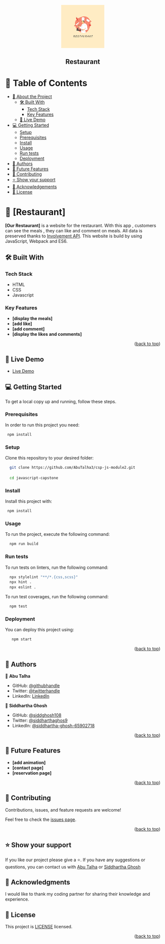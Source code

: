 <a name="readme-top"></a>

<div align="center">
  <!-- You are encouraged to replace this logo with your own! Otherwise you can also remove it. -->
  <img src="src/images/logo.png" alt="logo" width="140"  height="auto"  />
  <br/>

  <h2><b>Restaurant</b></h2>

</div>

<!-- TABLE OF CONTENTS -->

# 📗 Table of Contents

- [📖 About the Project](#about-project)
  - [🛠 Built With](#built-with)
    - [Tech Stack](#tech-stack)
    - [Key Features](#key-features)
  - [🚀 Live Demo](#live-demo)
- [💻 Getting Started](#getting-started)
  - [Setup](#setup)
  - [Prerequisites](#prerequisites)
  - [Install](#install)
  - [Usage](#usage)
  - [Run tests](#run-tests)
  - [Deployment](#deployment)
- [👥 Authors](#authors)
- [🔭 Future Features](#future-features)
- [🤝 Contributing](#contributing)
- [⭐️ Show your support](#support)
- [🙏 Acknowledgements](#acknowledgements)
- [📝 License](#license)

<!-- PROJECT DESCRIPTION -->

# 📖 [Restaurant] <a name="about-project"></a>

**[Our Restaurant]** is a website for the restaurant. With this app , customers can see the meals , they can like and comment on meals. All data is preserved thanks to [Involvement API](https://microverse.notion.site/Involvement-API-869e60b5ad104603aa6db59e08150270). This website is build by using JavaScript, Webpack and ES6.

## 🛠 Built With <a name="built-with"></a>

### Tech Stack <a name="tech-stack"></a>

- HTML
- CSS
- Javascript
<!-- Features -->

### Key Features <a name="key-features"></a>

- **[display the meals]**
- **[add like]**
- **[add comment]**
- **[display the likes and comments]**

<p align="right">(<a href="#readme-top">back to top</a>)</p>

<!-- LIVE DEMO -->

## 🚀 Live Demo <a name="live-demo"></a>

>
- [Live Demo](https://abutalha3.github.io/csp-js-module2/)

<!-- GETTING STARTED -->

>

## 💻 Getting Started <a name="getting-started"></a>

To get a local copy up and running, follow these steps.

### Prerequisites

In order to run this project you need:

```sh
 npm install
```

### Setup

Clone this repository to your desired folder:

```sh
  git clone https://github.com/AbuTalha3/csp-js-module2.git

  cd javascript-capstone
```

### Install

Install this project with:

```sh
 npm install
```

### Usage

To run the project, execute the following command:

```sh
  npm run build
```

### Run tests

To run tests on linters, run the following command:

```sh
  npx stylelint "**/*.{css,scss}"
  npx hint .
  npx eslint .
```

To run test coverages, run the following command:

```sh
  npm test
```

### Deployment

You can deploy this project using:

```sh
   npm start
```

<p align="right">(<a href="#readme-top">back to top</a>)</p>

<!-- AUTHORS -->

## 👥 Authors <a name="authors"></a>

👤 **Abu Talha**

- GitHub: [@githubhandle](https://github.com/AbuTalha3)
- Twitter: [@twitterhandle](https://twitter.com/AbuTalha8T)
- LinkedIn: [LinkedIn](https://www.linkedin.com/in/abu-talha-8203b252/)

👤 **Siddhartha Ghosh**

- GitHub: [@siddghosh108](https://github.com/siddghosh108)
- Twitter: [@siddharthaghos9](https://twitter.com/siddharthaghos9)
- LinkedIn: [@siddhartha-ghosh-65902718](https://www.linkedin.com/in/siddhartha-ghosh-65902718)

<p align="right">(<a href="#readme-top">back to top</a>)</p>

<!-- FUTURE FEATURES -->

## 🔭 Future Features <a name="future-features"></a>

- **[add animation]**
- **[contact page]**
- **[reservation page]**

<p align="right">(<a href="#readme-top">back to top</a>)</p>

<!-- CONTRIBUTING -->

## 🤝 Contributing <a name="contributing"></a>

Contributions, issues, and feature requests are welcome!

Feel free to check the [issues page](../../issues/).

<p align="right">(<a href="#readme-top">back to top</a>)</p>

<!-- SUPPORT -->

## ⭐️ Show your support <a name="support"></a>

If you like our project please give a ⭐️.
If you have any suggestions or questions, you can contact us with [Abu Talha](https://www.linkedin.com/in/abu-talha-8203b252/) or [Siddhartha Ghosh](https://www.linkedin.com/in/siddhartha-ghosh-65902718)

<!-- ACKNOWLEDGEMENTS -->

## 🙏 Acknowledgments <a name="acknowledgements"></a>

I would like to thank my coding partner for sharing their knowledge and experience.

<!-- LICENSE -->

## 📝 License <a name="license"></a>

This project is [LICENSE](./LICENCE) licensed.

<p align="right">(<a href="#readme-top">back to top</a>)</p>
